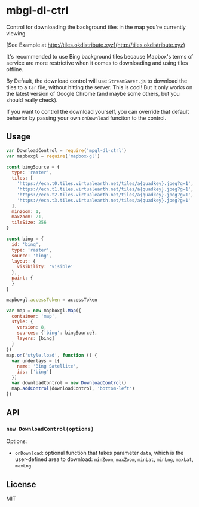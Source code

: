 # mbgl-dl-ctrl

Control for downloading the background tiles in the map you're currently viewing.

[See Example at http://tiles.okdistribute.xyz](http://tiles.okdistribute.xyz)

It's recommended to use Bing background tiles because Mapbox's terms of service
are more restrictive when it comes to downloading and using tiles offline.

By Default, the download control will use `StreamSaver.js` to download the
tiles to a `tar` file, without hitting the server. This is cool! But it only
works on the latest version of Google Chrome (and maybe some others, but you
should really check).

If you want to control the download yourself, you can override that default
behavior by passing your own `onDownload` funciton to the control. 

## Usage

```js
var DownloadControl = require('mpgl-dl-ctrl')
var mapboxgl = require('mapbox-gl')

const bingSource = {
  type: 'raster',
  tiles: [
    'https://ecn.t0.tiles.virtualearth.net/tiles/a{quadkey}.jpeg?g=1',
    'https://ecn.t1.tiles.virtualearth.net/tiles/a{quadkey}.jpeg?g=1',
    'https://ecn.t2.tiles.virtualearth.net/tiles/a{quadkey}.jpeg?g=1',
    'https://ecn.t3.tiles.virtualearth.net/tiles/a{quadkey}.jpeg?g=1'
  ],
  minzoom: 1,
  maxzoom: 21,
  tileSize: 256
}

const bing = {
  id: 'bing',
  type: 'raster',
  source: 'bing',
  layout: {
    visibility: 'visible'
  },
  paint: {
  }
}

mapboxgl.accessToken = accessToken

var map = new mapboxgl.Map({
  container: 'map',
  style: {
    version: 8,
    sources: {'bing': bingSource},
    layers: [bing]
  }
})
map.on('style.load', function () {
  var underlays = [{
    name: 'Bing Satellite',
    ids: ['bing']
  }]
  var downloadControl = new DownloadControl()
  map.addControl(downloadControl, 'bottom-left')
})
```

## API

### `new DownloadControl(options)`

Options: 

  * `onDownload`: optional function that takes parameter `data`, which is the
    user-defined area to download: `minZoom`, `maxZoom`, `minLat`, `minLng`, `maxLat`, `maxLng`.

## License

MIT
